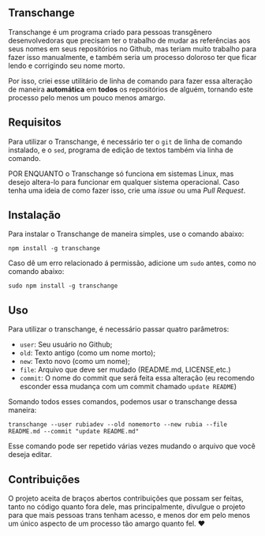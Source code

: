 ## Transchange

Transchange é um programa criado para pessoas transgênero desenvolvedoras que precisam ter o trabalho de mudar as referências aos seus nomes em seus repositórios no Github, mas teriam muito trabalho para fazer isso manualmente, e também seria um processo doloroso ter que ficar lendo e corrigindo seu nome morto.

Por isso, criei esse utilitário de linha de comando para fazer essa alteração de maneira **automática** em **todos** os repositórios de alguém, tornando este processo pelo menos um pouco menos amargo.

## Requisitos

Para utilizar o Transchange, é necessário ter o `git` de linha de comando instalado, e o `sed`, programa de edição de textos também via linha de comando.

POR ENQUANTO o Transchange só funciona em sistemas Linux, mas desejo altera-lo para funcionar em qualquer sistema operacional. Caso tenha uma ideia de como fazer isso, crie uma *issue* ou uma *Pull Request*.

## Instalação

Para instalar o Transchange de maneira simples, use o comando abaixo:

```
npm install -g transchange
```

Caso dê um erro relacionado á permissão, adicione um `sudo` antes, como no comando abaixo:

```
sudo npm install -g transchange
```

## Uso

Para utilizar o transchange, é necessário passar quatro parâmetros:

- `user`: Seu usuário no Github;
- `old`: Texto antigo (como um nome morto);
- `new`: Texto novo (como um nome);
- `file`: Arquivo que deve ser mudado (README.md, LICENSE,etc.)
- `commit`: O nome do commit que será feita essa alteração (eu recomendo esconder essa mudança com um commit chamado `update README`)

Somando todos esses comandos, podemos usar o transchange dessa maneira:

```
transchange --user rubiadev --old nomemorto --new rubia --file README.md --commit "update README.md"
```

Esse comando pode ser repetido várias vezes mudando o arquivo que você deseja editar.

## Contribuições

O projeto aceita de braços abertos contribuições que possam ser feitas, tanto no código quanto fora dele, mas principalmente, divulgue o projeto para que mais pessoas trans tenham acesso, e menos dor em pelo menos um único aspecto de um processo tão amargo quanto fel. :heart:
